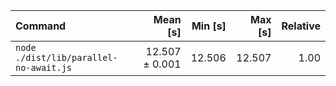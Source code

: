 | Command | Mean [s] | Min [s] | Max [s] | Relative |
|:---|---:|---:|---:|---:|
| `node ./dist/lib/parallel-no-await.js` | 12.507 ± 0.001 | 12.506 | 12.507 | 1.00 |
